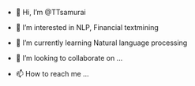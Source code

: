 - 👋 Hi, I’m @TTsamurai
- 👀 I’m interested in NLP, Financial textmining
- 🌱 I’m currently learning Natural language processing 

- 💞️ I’m looking to collaborate on ...
- 📫 How to reach me ...

<!---
TTsamurai/TTsamurai is a ✨ special ✨ repository because its `README.md` (this file) appears on your GitHub profile.
You can click the Preview link to take a look at your changes.
--->
